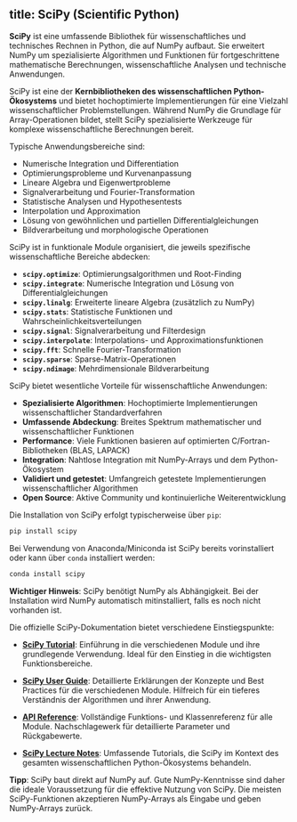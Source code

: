 title: SciPy (Scientific Python)
---

**SciPy** ist eine umfassende Bibliothek für wissenschaftliches und technisches Rechnen in Python, 
die auf NumPy aufbaut. Sie erweitert NumPy um spezialisierte Algorithmen und Funktionen für 
fortgeschrittene mathematische Berechnungen, wissenschaftliche Analysen und technische Anwendungen.

SciPy ist eine der **Kernbibliotheken des wissenschaftlichen Python-Ökosystems** und bietet 
hochoptimierte Implementierungen für eine Vielzahl wissenschaftlicher Problemstellungen. 
Während NumPy die Grundlage für Array-Operationen bildet, stellt SciPy spezialisierte 
Werkzeuge für komplexe wissenschaftliche Berechnungen bereit.

Typische Anwendungsbereiche sind:

- Numerische Integration und Differentiation
- Optimierungsprobleme und Kurvenanpassung
- Lineare Algebra und Eigenwertprobleme
- Signalverarbeitung und Fourier-Transformation
- Statistische Analysen und Hypothesentests
- Interpolation und Approximation
- Lösung von gewöhnlichen und partiellen Differentialgleichungen
- Bildverarbeitung und morphologische Operationen

SciPy ist in funktionale Module organisiert, die jeweils spezifische wissenschaftliche Bereiche abdecken:

- **`scipy.optimize`**: Optimierungsalgorithmen und Root-Finding
- **`scipy.integrate`**: Numerische Integration und Lösung von Differentialgleichungen
- **`scipy.linalg`**: Erweiterte lineare Algebra (zusätzlich zu NumPy)
- **`scipy.stats`**: Statistische Funktionen und Wahrscheinlichkeitsverteilungen
- **`scipy.signal`**: Signalverarbeitung und Filterdesign
- **`scipy.interpolate`**: Interpolations- und Approximationsfunktionen
- **`scipy.fft`**: Schnelle Fourier-Transformation
- **`scipy.sparse`**: Sparse-Matrix-Operationen
- **`scipy.ndimage`**: Mehrdimensionale Bildverarbeitung

SciPy bietet wesentliche Vorteile für wissenschaftliche Anwendungen:

- **Spezialisierte Algorithmen**: Hochoptimierte Implementierungen wissenschaftlicher Standardverfahren
- **Umfassende Abdeckung**: Breites Spektrum mathematischer und wissenschaftlicher Funktionen
- **Performance**: Viele Funktionen basieren auf optimierten C/Fortran-Bibliotheken (BLAS, LAPACK)
- **Integration**: Nahtlose Integration mit NumPy-Arrays und dem Python-Ökosystem
- **Validiert und getestet**: Umfangreich getestete Implementierungen wissenschaftlicher Algorithmen
- **Open Source**: Aktive Community und kontinuierliche Weiterentwicklung

Die Installation von SciPy erfolgt typischerweise über `pip`:

```bash
pip install scipy
```

Bei Verwendung von Anaconda/Miniconda ist SciPy bereits vorinstalliert oder 
kann über `conda` installiert werden:

```bash
conda install scipy
```

**Wichtiger Hinweis**: SciPy benötigt NumPy als Abhängigkeit. Bei der Installation wird NumPy 
automatisch mitinstalliert, falls es noch nicht vorhanden ist.

Die offizielle SciPy-Dokumentation bietet verschiedene Einstiegspunkte:

- **[SciPy Tutorial](https://docs.scipy.org/doc/scipy/tutorial/index.html)**: 
  Einführung in die verschiedenen Module und ihre grundlegende Verwendung. 
  Ideal für den Einstieg in die wichtigsten Funktionsbereiche.

- **[SciPy User Guide](https://docs.scipy.org/doc/scipy/user.html)**: 
  Detaillierte Erklärungen der Konzepte und Best Practices für die verschiedenen Module. 
  Hilfreich für ein tieferes Verständnis der Algorithmen und ihrer Anwendung.

- **[API Reference](https://docs.scipy.org/doc/scipy/reference/index.html)**: 
  Vollständige Funktions- und Klassenreferenz für alle Module. 
  Nachschlagewerk für detaillierte Parameter und Rückgabewerte.

- **[SciPy Lecture Notes](https://scipy-lectures.org/)**: 
  Umfassende Tutorials, die SciPy im Kontext des gesamten wissenschaftlichen 
  Python-Ökosystems behandeln.

**Tipp**: SciPy baut direkt auf NumPy auf. Gute NumPy-Kenntnisse sind daher die ideale 
Voraussetzung für die effektive Nutzung von SciPy. Die meisten SciPy-Funktionen akzeptieren 
NumPy-Arrays als Eingabe und geben NumPy-Arrays zurück.

